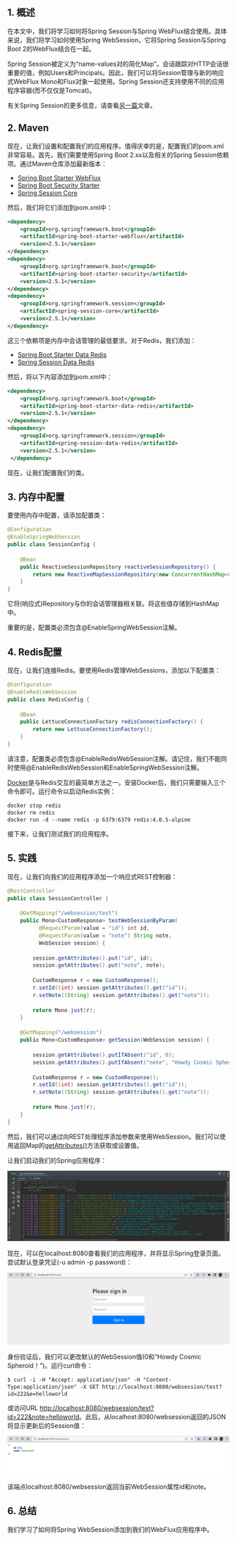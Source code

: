 ## 1. 概述

在本文中，我们将学习如何将Spring Session与Spring WebFlux结合使用。具体来说，我们将学习如何使用Spring WebSession，它将Spring Session与Spring Boot 2的WebFlux结合在一起。

Spring Session被定义为“name-values对的简化Map”。会话跟踪对HTTP会话很重要的值，例如Users和Principals。因此，我们可以将Session管理与新的响应式WebFlux Mono和Flux对象一起使用。Spring Session还支持使用不同的应用程序容器(而不仅仅是Tomcat)。

有关Spring Session的更多信息，请查看[另一篇](https://www.baeldung.com/spring-session)文章。

## 2. Maven

现在，让我们设置和配置我们的应用程序。值得庆幸的是，配置我们的pom.xml非常容易。首先，我们需要使用Spring Boot 2.xx以及相关的Spring Session依赖项。通过Maven仓库添加最新版本：

-   [Spring Boot Starter WebFlux](https://mvnrepository.com/artifact/org.springframework.boot/spring-boot-starter-webflux)
-   [Spring Boot Security Starter](https://mvnrepository.com/artifact/org.springframework.boot/spring-boot-starter-security)
-   [Spring Session Core](https://mvnrepository.com/artifact/org.springframework.session/spring-session-core)

然后，我们将它们添加到pom.xml中：

```xml
<dependency>
    <groupId>org.springframework.boot</groupId>
    <artifactId>spring-boot-starter-webflux</artifactId>
    <version>2.5.1</version>
</dependency>
<dependency>
    <groupId>org.springframework.boot</groupId>
    <artifactId>spring-boot-starter-security</artifactId>
    <version>2.5.1</version>
</dependency>
<dependency> 
    <groupId>org.springframework.session</groupId> 
    <artifactId>spring-session-core</artifactId> 
    <version>2.5.1</version> 
</dependency>
```

这三个依赖项是内存中会话管理的最低要求。对于Redis，我们添加：

-   [Spring Boot Starter Data Redis](https://mvnrepository.com/artifact/org.springframework.boot/spring-boot-starter-data-redis)
-   [Spring Session Data Redis](https://mvnrepository.com/artifact/org.springframework.session/spring-session-data-redis)

然后，将以下内容添加到pom.xml中：

```xml
<dependency>
    <groupId>org.springframework.boot</groupId>
    <artifactId>spring-boot-starter-data-redis</artifactId>
    <version>2.5.1</version>
</dependency>
<dependency>
    <groupId>org.springframework.session</groupId>
    <artifactId>spring-session-data-redis</artifactId>
    <version>2.5.1</version>
 </dependency>
```

现在，让我们配置我们的类。

## 3. 内存中配置

要使用内存中配置，请添加配置类：

```java
@Configuration
@EnableSpringWebSession
public class SessionConfig {

    @Bean
    public ReactiveSessionRepository reactiveSessionRepository() {
        return new ReactiveMapSessionRepository(new ConcurrentHashMap<>());
    }
}
```

它将(响应式)Repository与你的会话管理器相关联。将这些值存储到HashMap中。

重要的是，配置类必须包含@EnableSpringWebSession注解。

## 4. Redis配置

现在，让我们连接Redis。要使用Redis管理WebSessions，添加以下配置类：

```java
@Configuration
@EnableRedisWebSession
public class RedisConfig {

    @Bean
    public LettuceConnectionFactory redisConnectionFactory() {
        return new LettuceConnectionFactory();
    }
}
```

请注意，配置类必须包含@EnableRedisWebSession注解。请记住，我们不能同时使用@EnableRedisWebSession和EnableSpringWebSession注解。

[Docker](https://www.docker.com/)是与Redis交互的最简单方法之一。安装Docker后，我们只需要输入三个命令即可。运行命令以启动Redis实例：

```shell
docker stop redis
docker rm redis
docker run -d --name redis -p 6379:6379 redis:4.0.5-alpine
```

接下来，让我们测试我们的应用程序。

## 5. 实践

现在，让我们向我们的应用程序添加一个响应式REST控制器：

```java
@RestController
public class SessionController {

    @GetMapping("/websession/test")
    public Mono<CustomResponse> testWebSessionByParam(
          @RequestParam(value = "id") int id,
          @RequestParam(value = "note") String note,
          WebSession session) {

        session.getAttributes().put("id", id);
        session.getAttributes().put("note", note);

        CustomResponse r = new CustomResponse();
        r.setId((int) session.getAttributes().get("id"));
        r.setNote((String) session.getAttributes().get("note"));

        return Mono.just(r);
    }

    @GetMapping("/websession")
    public Mono<CustomResponse> getSession(WebSession session) {

        session.getAttributes().putIfAbsent("id", 0);
        session.getAttributes().putIfAbsent("note", "Howdy Cosmic Spheroid!");

        CustomResponse r = new CustomResponse();
        r.setId((int) session.getAttributes().get("id"));
        r.setNote((String) session.getAttributes().get("note"));

        return Mono.just(r);
    }
}
```

然后，我们可以通过向REST处理程序添加参数来使用WebSession。我们可以使用返回Map的[getAttributes()](https://docs.spring.io/spring-framework/docs/current/javadoc-api/org/springframework/web/server/WebSession.html#getAttributes--)方法获取或设置值。

让我们启动我们的Spring应用程序：

<img src="../assets/img.png">

现在，可以在localhost:8080查看我们的应用程序，并将显示Spring登录页面。尝试默认登录凭证(-u admin -p password)：

<img src="../assets/img_1.png">

身份验证后，我们可以更改默认的WebSession值(0和“Howdy Cosmic Spheroid！”)。运行curl命令：

```shell
$ curl -i -H "Accept: application/json" -H "Content-Type:application/json" -X GET http://localhost:8080/websession/test?id=222&e=helloworld
```

或访问URL [http://localhost:8080/websession/test?id=222&note=helloworld](http://localhost:8080/websession/test?id=222&note=helloworld)。此后，从localhost:8080/websession返回的JSON将显示更新后的Session值：

<img src="../assets/img_2.png">

该端点localhost:8080/websession返回当前WebSession属性id和note。

## 6. 总结

我们学习了如何将Spring WebSession添加到我们的WebFlux应用程序中。